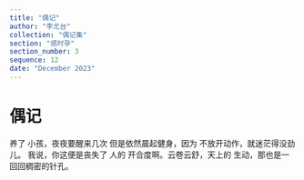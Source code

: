 ```yaml
---
title: "偶记"
author: "李尤台"
collection: "偶记集"
section: "感时孕"
section_number: 3
sequence: 12
date: "December 2023"
---
```


# 偶记

养了 小孩，夜夜要醒来几次
但是依然晨起健身，因为
不放开动作，就迷茫得没劲儿。
我说，你这便是丧失了 人的
开合度啊。云卷云舒，天上的
生动，那也是一回回稠密的针孔。
